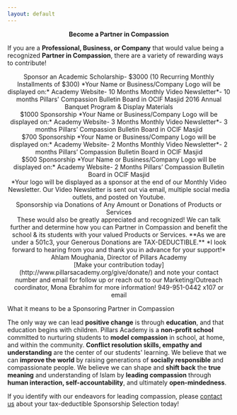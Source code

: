```yaml
---
layout: default
---
```


<b><center>Become a Partner in Compassion</center></b>

If you are a **Professional, Business, or Company** that would value being a recognized **Partner in Compassion**, there are a variety of rewarding ways to contribute!


<center>Sponsor an Academic Scholarship- $3000  
(10 Recurring Monthly Installments of $300)  
*Your Name or Business/Company Logo will be displayed on:*  
Academy Website- 10 Months  
Monthly Video Newsletter*- 10 months  
Pillars' Compassion Bulletin Board in OCIF Masjid  
2016 Annual Banquet Program & Display Materials</center>


<center>$1000 Sponsorship  
*Your Name or Business/Company Logo will be displayed on:*  
Academy Website- 3 Months  
Monthly Video Newsletter*- 3 months  
Pillars’ Compassion Bulletin Board in OCIF Masjid</center>


<center>$700 Sponsorship  
*Your Name or Business/Company Logo will be displayed on:*  
Academy Website- 2 Months  
Monthly Video Newsletter*- 2 months  
Pillars’ Compassion Bulletin Board in OCIF Masjid</center> 


<center>$500 Sponsorship  
*Your Name or Business/Company Logo will be displayed on:*  
Academy Website- 2 Months  
Pillars’ Compassion Bulletin Board in OCIF Masjid</center>

<center>*Your logo will be displayed as a sponsor at the end of our Monthly Video Newsletter. Our Video Newsletter is sent out via email, multiple social media outlets, and posted on Youtube. </center>


<center>Sponsorship via Donations of Any Amount or Donations of Products or Services</center>


<center>These would also be greatly appreciated and recognized! We can talk further and determine how you can Partner in Compassion and benefit the school & its students with your valued Products or Services.  
**As we are under a 501c3, your Generous Donations are TAX-DEDUCTIBLE.**  
*I look forward to hearing from you and thank you in advance for your support!*</center>  


<center>Ahlam Moughania, Director of Pillars Academy</center>


<center> [Make your contribution today] (http://www.pillarsacademy.org/give/donate/) and note your contact number and email for follow up or reach out to our Marketing/Outreach coordinator, Mona Ebrahim for more information!  949-951-0442 x107 or email <mona.ebrahim@pillarsacademy.org></center>


What it means to be a Sponsoring Partner in Compassion


The only way we can lead **positive change** is through **education**, and that education begins with children. Pillars Academy is a **non-profit school** committed to nurturing students to **model compassion** in school, at home, and within the community. **Conflict resolution skills, empathy and understanding** are the center of our students' learning. We believe that we can **improve the world** by raising generations of **socially responsible** and compassionate people. We believe we can shape and **shift back** the **true meaning** and understanding of Islam by **leading compassion** through **human interaction, self-accountability**, and ultimately **open-mindedness**.


If you identify with our endeavors for leading compassion, please [contact us](mona.ebrahim@pillarsacademy.org) about your tax-deductible Sponsorship Selection today!
